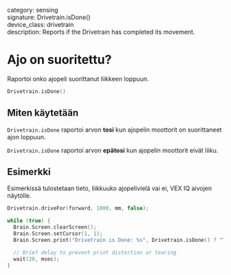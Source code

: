 category: sensing  
signature: Drivetrain.isDone()  
device_class: drivetrain  
description: Reports if the Drivetrain has completed its movement.

# Ajo on suoritettu?

Raportoi onko ajopeli suorittanut liikkeen loppuun.

```cpp
Drivetrain.isDone()
```

## Miten käytetään

`Drivetrain.isDone` raportoi arvon **tosi** kun ajopelin moottorit on suorittaneet ajon loppuun.

`Drivetrain.isDone` raportoi arvon **epätosi** kun ajopelin moottorit eivät liiku.

## Esimerkki

Esimerkissä tulostetaan tieto, liikkuuko ajopelivielä vai ei, VEX IQ aivojen näytölle.

```cpp
Drivetrain.driveFor(forward, 1000, mm, false);

while (true) {
  Brain.Screen.clearScreen();
  Brain.Screen.setCursor(1, 1);
  Brain.Screen.print("Drivetrain is Done: %s", Drivetrain.isDone() ? "TRUE" : "FALSE");

  // Brief delay to prevent print distortion or tearing
  wait(20, msec);
}
```

<advanced>
</advanced>